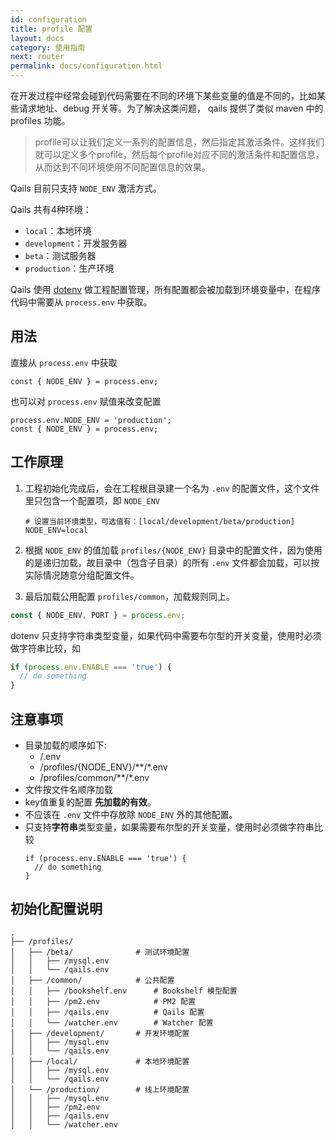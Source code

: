 ```yaml
---
id: configuration
title: profile 配置
layout: docs
category: 使用指南
next: router
permalink: docs/configuration.html
---
```


在开发过程中经常会碰到代码需要在不同的环境下某些变量的值是不同的，比如某些请求地址、debug 开关等。为了解决这类问题， qails 提供了类似 maven 中的 profiles 功能。

>profile可以让我们定义一系列的配置信息，然后指定其激活条件。这样我们就可以定义多个profile，然后每个profile对应不同的激活条件和配置信息，从而达到不同环境使用不同配置信息的效果。

Qails 目前只支持 `NODE_ENV` 激活方式。

Qails 共有4种环境：

- `local`：本地环境
- `development`：开发服务器
- `beta`：测试服务器
- `production`：生产环境

Qails 使用 [dotenv](https://www.npmjs.com/package/dotenv) 做工程配置管理，所有配置都会被加载到环境变量中，在程序代码中需要从 `process.env` 中获取。

## 用法

直接从 `process.env` 中获取

```
const { NODE_ENV } = process.env;
```

也可以对 `process.env` 赋值来改变配置

```
process.env.NODE_ENV = 'production';
const { NODE_ENV } = process.env;
```

## 工作原理

1. 工程初始化完成后，会在工程根目录建一个名为 `.env` 的配置文件，这个文件里只包含一个配置项，即 `NODE_ENV`

    ```
    # 设置当前环境类型，可选值有：[local/development/beta/production]
    NODE_ENV=local
    ```

2. 根据 `NODE_ENV` 的值加载 `profiles/{NODE_ENV}` 目录中的配置文件，因为使用的是递归加载，故目录中（包含子目录）的所有 `.env` 文件都会加载，可以按实际情况随意分组配置文件。

3. 最后加载公用配置 `profiles/common`，加载规则同上。

```js
const { NODE_ENV, PORT } = process.env;
```

dotenv 只支持字符串类型变量，如果代码中需要布尔型的开关变量，使用时必须做字符串比较，如

```js
if (process.env.ENABLE === 'true') {
  // do something
}
```

## 注意事项

- 目录加载的顺序如下:
    - /.env
    - /profiles/{NODE_ENV}/\*\*/*.env
    - /profiles/common/\*\*/*.env
- 文件按文件名顺序加载
- key值重复的配置 **先加载的有效**。
- 不应该在 `.env` 文件中存放除 `NODE_ENV` 外的其他配置。
- 只支持**字符串**类型变量，如果需要布尔型的开关变量，使用时必须做字符串比较
    ```
    if (process.env.ENABLE === 'true') {
      // do something
    }
    ```

## 初始化配置说明

```
.
├── /profiles/
│   ├── /beta/              # 测试环境配置
│   │   ├── /mysql.env
│   │   └── /qails.env
│   ├── /common/            # 公共配置
│   │   ├── /bookshelf.env      # Bookshelf 模型配置
│   │   ├── /pm2.env            # PM2 配置
│   │   ├── /qails.env          # Qails 配置
│   │   └── /watcher.env        # Watcher 配置
│   ├── /development/       # 开发环境配置
│   │   ├── /mysql.env
│   │   └── /qails.env
│   ├── /local/             # 本地环境配置
│   │   ├── /mysql.env
│   │   └── /qails.env
│   └── /production/        # 线上环境配置
│   │   ├── /mysql.env
│   │   ├── /pm2.env
│   │   ├── /qails.env
│   │   └── /watcher.env
```
